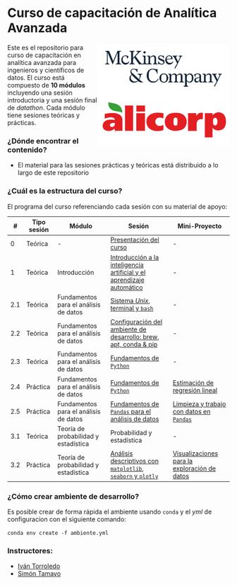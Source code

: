# Curso de capacitación de Analítica Avanzada

<p float="right">
  <img src="99-imagenes/mck-logo.png" alt="drawing" width="300" align="right"/>
  <img src="99-imagenes/alicorp-logo.png" alt="drawing" width="300" align="right"/>
</p>

Este es el repositorio para curso de capacitación en analítica avanzada para ingenieros y científicos de datos. El curso está compuesto de **10 módulos** incluyendo una sesión introductoria y una sesión final de *datathon*. Cada módulo tiene sesiones teóricas y prácticas.    

### ¿Dónde encontrar el contenido?
  - El material para las sesiones prácticas y teóricas está distribuido a lo largo de este repositorio

### ¿Cuál es la estructura del curso?
El programa del curso referenciando cada sesión con su material de apoyo:

| # | Tipo sesión| Módulo | Sesión | Mini-Proyecto|  
|---|---|---|---|---|
|  0 | Teórica | - | [Presentación del curso](https://github.com/Torroledo/codes-capability-building-DS-DE/blob/master/5-presentaciones/0.%20Introduccion%20al%20programa%20de%20AA%20master.pdf) | -  | 
|  1 | Teórica | Introducción | [Introducción a la inteligencia artificial y el aprendizaje automático](https://github.com/Torroledo/codes-capability-building-DS-DE/blob/master/5-presentaciones/1.%20Introduccion%20a%20la%20IA%20y%20el%20AA%20master.pdf) |  -  |
|  2.1 | Teórica |Fundamentos para el análisis de datos | [Sistema *Unix*, terminal y `bash`](https://github.com/Torroledo/codes-capability-building-DS-DE/blob/master/5-presentaciones/2.1%20Sistema%20Unix%2C%20terminal%20y%20bash%20master.pdf) | - | 
|  2.2 | Teórica |Fundamentos para el análisis de datos | [Configuración del ambiente de desarrollo: brew, apt, conda & pip](https://github.com/Torroledo/codes-capability-building-DS-DE/blob/master/5-presentaciones/2.2%20Configuracion%20del%20ambiente%20de%20desarrollo%20master.pdf) | -  |
|  2.3 | Teórica |Fundamentos para el análisis de datos | [Fundamentos de `Python`](https://github.com/Torroledo/codes-capability-building-DS-DE/blob/master/5-presentaciones/2.3%20Fundamentos%20de%20python%20master.pdf) | - | 
|  2.4 | Práctica |Fundamentos para el análisis de datos | [Fundamentos de `Python`](https://github.com/Torroledo/codes-capability-building-DS-DE/blob/master/2-notebooks/2.4-Fundamentos_de_python.ipynb) | [Estimación de regresión lineal](https://github.com/Torroledo/codes-capability-building-DS-DE/blob/master/3-ejercicios/2.4-Fundamentos_de_python-ejercicio.ipynb)  |  
|  2.5 | Práctica | Fundamentos para el análisis de datos | [Fundamentos de `Pandas` para el análisis de datos](https://github.com/Torroledo/codes-capability-building-DS-DE/blob/master/2-notebooks/2.5-Fundamentos_de_pandas_para_el_analisis_de_datos.ipynb) | [Limpieza y trabajo con datos en `Pandas`](https://github.com/Torroledo/codes-capability-building-DS-DE/blob/master/3-ejercicios/2.5-Fundamentos_de_pandas-ejercicio.ipynb) |
|  3.1 | Teórica | Teoría de probabilidad y estadística | Probabilidad y estadística | - |
|  3.2 | Práctica | Teoría de probabilidad y estadística | [Análisis descriptivos con `matplotlib`, `seaborn` y `plotly`](https://github.com/Torroledo/codes-capability-building-DS-DE/blob/master/2-notebooks/3.2-Analisis_descriptivos_con_matplotlib_seaborn_plotly.ipynb) | [Visualizaciones para la exploración de datos](https://github.com/Torroledo/codes-capability-building-DS-DE/blob/master/3-ejercicios/3.2-Analisis_descriptivos-ejercicio.ipynb) |

### ¿Cómo crear ambiente de desarrollo?

Es posible crear de forma rápida el ambiente usando `conda` y el *yml* de configuracion con el siguiente comando:

```
conda env create -f ambiente.yml
```

### Instructores:

- [Iván Torroledo](https://github.com/Torroledo)
- [Simón Tamayo](https://github.com/simontamayo)
